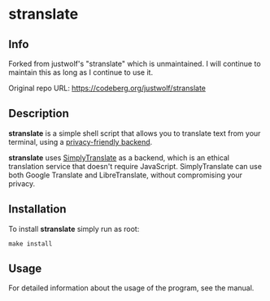 # stranslate

## Info
Forked from justwolf's "stranslate" which is unmaintained. I will continue to maintain this as long as I continue to use it.

Original repo URL: https://codeberg.org/justwolf/stranslate

## Description

**stranslate** is a simple shell script that allows you to translate text from your terminal, using a [privacy-friendly backend](https://git.sr.ht/~metalune/simplytranslate_web).

**stranslate** uses [SimplyTranslate](https://translate.metalune.xyz) as a backend, which is an ethical translation service that doesn't require JavaScript.
SimplyTranslate can use both Google Translate and LibreTranslate, without compromising your privacy.

## Installation

To install **stranslate** simply run as root:

	make install

## Usage

For detailed information about the usage of the program, see the manual.
